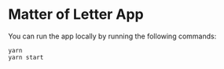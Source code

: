 # Matter of Letter App

You can run the app locally by running the following commands:

```
yarn
yarn start
```
